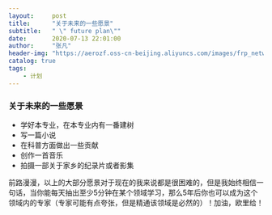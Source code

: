 ```yaml
---
layout:     post
title:      "关于未来的一些愿景"
subtitle:   " \" future plan\""
date:       2020-07-13 22:01:00
author:     "张凡"
header-img: "https://aerozf.oss-cn-beijing.aliyuncs.com/images/frp_network.jpg"
catalog: true
tags:
    - 计划
---
```


### 关于未来的一些愿景

- 学好本专业，在本专业内有一番建树
- 写一篇小说
- 在科普方面做出一些贡献
- 创作一首音乐
- 拍摄一部关于家乡的纪录片或者影集

前路漫漫，以上的大部分愿景对于现在的我来说都是很困难的，但是我始终相信一句话，当你能每天抽出至少5分钟在某个领域学习，那么5年后你也可以成为这个领域内的专家（专家可能有点夸张，但是精通该领域是必然的）！加油，欧里给！